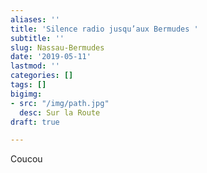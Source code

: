 ```yaml
---
aliases: ''
title: 'Silence radio jusqu’aux Bermudes '
subtitle: ''
slug: Nassau-Bermudes
date: '2019-05-11'
lastmod: ''
categories: []
tags: []
bigimg:
- src: "/img/path.jpg"
  desc: Sur la Route
draft: true

---
```

Coucou 
